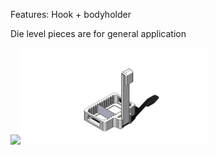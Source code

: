 Features:
Hook + bodyholder

Die level pieces are for general application

<img src="https://github.com/nchlssmsn/diyjigs/blob/master/dieleveljig/die_processing_jig_pieces_asm.PNG?raw=true" width="300"/><img src="https://github.com/nchlssmsn/DIYTools/blob/master/dieleveljig/die_processing_jig_asm.PNG?raw=true" width="300"/>
